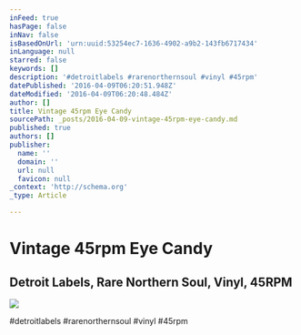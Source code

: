 ```yaml
---
inFeed: true
hasPage: false
inNav: false
isBasedOnUrl: 'urn:uuid:53254ec7-1636-4902-a9b2-143fb6717434'
inLanguage: null
starred: false
keywords: []
description: '#detroitlabels #rarenorthernsoul #vinyl #45rpm'
datePublished: '2016-04-09T06:20:51.948Z'
dateModified: '2016-04-09T06:20:48.484Z'
author: []
title: Vintage 45rpm Eye Candy
sourcePath: _posts/2016-04-09-vintage-45rpm-eye-candy.md
published: true
authors: []
publisher:
  name: ''
  domain: ''
  url: null
  favicon: null
_context: 'http://schema.org'
_type: Article

---
```

# Vintage 45rpm Eye Candy

<article style=""><h1>Detroit Labels, Rare Northern Soul, Vinyl, 45RPM</h1><img src="https://s3-us-west-2.amazonaws.com/the-grid-img/p/3b38b57c4001063bae63f2ec21975e1dd428ed48.gif" /></article>

\#detroitlabels \#rarenorthernsoul \#vinyl \#45rpm
